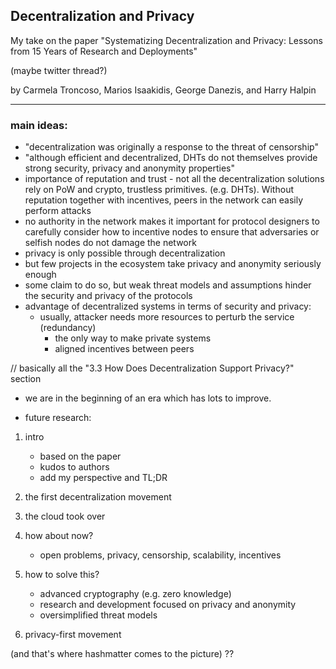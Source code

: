 ## Decentralization and Privacy

My take on the paper "Systematizing Decentralization and Privacy: Lessons from 
15 Years of Research and Deployments"

(maybe twitter thread?)

by Carmela Troncoso, Marios Isaakidis, George Danezis, and Harry Halpin


---

### main ideas:

- "decentralization was originally a response to the threat of censorship"
- "although efficient and decentralized, DHTs do not themselves provide strong
  security, privacy and anonymity properties"
- importance of reputation and trust - not all the decentralization solutions
  rely on PoW and crypto, trustless primitives. (e.g. DHTs). Without reputation
together with incentives, peers in the network can easily perform attacks
- no authority in the network makes it important for protocol designers to
  carefully consider how to incentive nodes to ensure that adversaries or
selfish nodes do not damage the network
- privacy is only possible through decentralization 
- but few projects in the ecosystem take privacy and anonymity seriously enough
- some claim to do so, but weak threat models and assumptions hinder the
  security and privacy of the protocols
- advantage of decentralized systems in terms of security and privacy:
  - usually, attacker needs more resources to perturb the service (redundancy)
	- the only way to make private systems
	- aligned incentives between peers

// basically all the "3.3 How Does Decentralization Support Privacy?" section

- we are in the beginning of an era which has lots to improve.

- future research:


1. intro
	- based on the paper
	- kudos to authors
	- add my perspective and TL;DR

2. the first decentralization movement

3. the cloud took over

4. how about now? 
	- open problems, privacy, censorship, scalability, incentives

5. how to solve this? 
	- advanced cryptography (e.g. zero knowledge)
	- research and development focused on privacy and anonymity
	- oversimplified threat models

6. privacy-first movement

(and that's where hashmatter comes to the picture) ??

